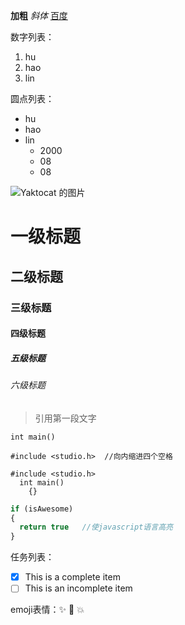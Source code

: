**加粗** *斜体* [百度](www.baidu.com)

数字列表：
1. hu 
2. hao
3. lin

圆点列表：
* hu
* hao
* lin
  * 2000
  * 08
  * 08

![Yaktocat 的图片](https://octodex.github.com/images/yaktocat.png)

# 一级标题
## 二级标题
### 三级标题
#### 四级标题
##### 五级标题
###### 六级标题

> 引用第一段文字 

`int main()`

    #include <studio.h>  //向内缩进四个空格

```
#include <studio.h>
  int main()
    {}
```

```javascript
if (isAwesome)
{
  return true   //使javascript语言高亮
}
```

任务列表：
- [x] This is a complete item
- [ ] This is an incomplete item

emoji表情：:sparkles: :camel: :boom:
